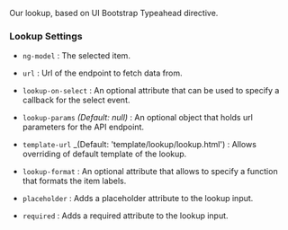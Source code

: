 Our lookup, based on UI Bootstrap Typeahead directive.

### Lookup Settings ###

 * `ng-model`
 	:
 	The selected item.

 * `url`
    :
    Url of the endpoint to fetch data from.

 * `lookup-on-select`
 	:
 	An optional attribute that can be used to specify a callback for the select event.

 * `lookup-params`
 	_(Default: null)_ :
 	An optional object that holds url parameters for the API endpoint.

 * `template-url`
    _(Default: 'template/lookup/lookup.html') :
    Allows overriding of default template of the lookup.

 * `lookup-format`
    :
    An optional attribute that allows to specify a function that formats the item labels.

 * `placeholder`
    :
    Adds a placeholder attribute to the lookup input.

 * `required`
    :
    Adds a required attribute to the lookup input.